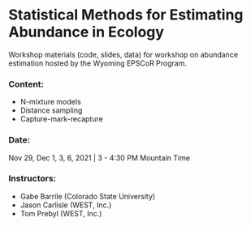 # Statistical Methods for Estimating Abundance in Ecology
Workshop materials (code, slides, data) for workshop on abundance estimation hosted by the Wyoming EPSCoR Program.


### Content:

- N-mixture models
- Distance sampling
- Capture-mark-recapture

### Date:

Nov 29, Dec 1, 3, 6, 2021 | 3 - 4:30 PM Mountain Time


### Instructors:

- Gabe Barrile (Colorado State University)
- Jason Carlisle (WEST, Inc.)
- Tom Prebyl (WEST, Inc.)
